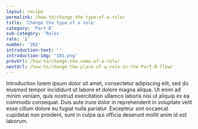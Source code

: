 ```yaml
---
layout: recipe
permalink: /how-to/change-the-type-of-a-role/
title: 'Change the type of a role'
category: 'Part B'
sub-category: 'Roles'
rate: '2'
number: '202'
introduction-text: ''
introduction-img: '101.png'
prevUrl: /how-to/change-the-name-of-a-role/
nextUrl: /how-to/change-the-place-of-a-role-in-the-Part-B-flow/
---
```


Introduction lorem ipsum dolor sit amet, consectetur adipiscing elit, sed do eiusmod tempor incididunt ut labore et dolore magna aliqua. Ut enim ad minim veniam, quis nostrud exercitation ullamco laboris nisi ut aliquip ex ea commodo consequat. Duis aute irure dolor in reprehenderit in voluptate velit esse cillum dolore eu fugiat nulla pariatur. Excepteur sint occaecat cupidatat non proident, sunt in culpa qui officia deserunt mollit anim id est laborum.


